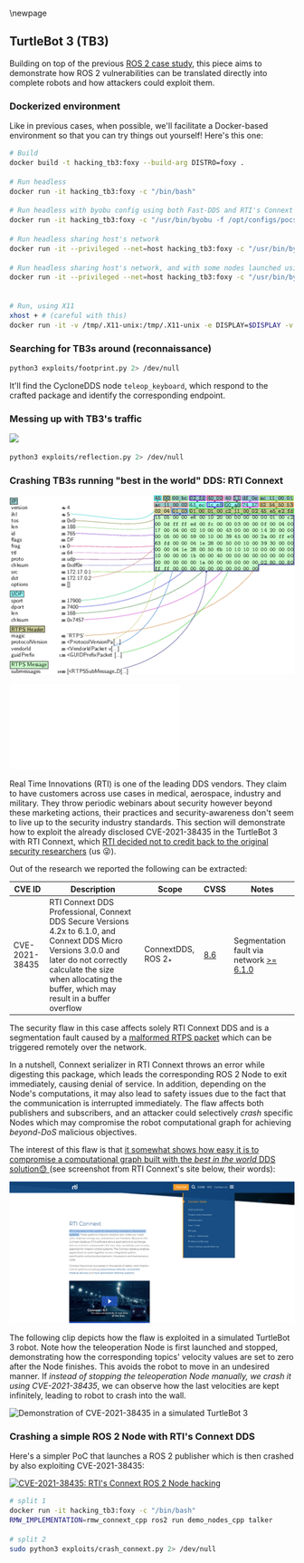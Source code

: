 \newpage

## TurtleBot 3 (TB3)

Building on top of the previous [ROS 2 case study](../2_ros2), this piece aims to demonstrate how ROS 2 vulnerabilities can be translated directly into complete robots and how attackers could exploit them.

### Dockerized environment
Like in previous cases, when possible, we'll facilitate a Docker-based environment so that you can try things out yourself! Here's this one:


```bash
# Build
docker build -t hacking_tb3:foxy --build-arg DISTRO=foxy .

# Run headless
docker run -it hacking_tb3:foxy -c "/bin/bash"

# Run headless with byobu config using both Fast-DDS and RTI's Connext
docker run -it hacking_tb3:foxy -c "/usr/bin/byobu -f /opt/configs/pocs_headless_connext.conf attach"

# Run headless sharing host's network
docker run -it --privileged --net=host hacking_tb3:foxy -c "/usr/bin/byobu -f /opt/configs/pocs_headless.conf attach"

# Run headless sharing host's network, and with some nodes launched using OpenDDS
docker run -it --privileged --net=host hacking_tb3:foxy -c "/usr/bin/byobu -f /opt/configs/pocs_headless_opendds.conf attach"


# Run, using X11
xhost + # (careful with this)
docker run -it -v /tmp/.X11-unix:/tmp/.X11-unix -e DISPLAY=$DISPLAY -v $HOME/.Xauthority:/home/xilinx/.Xauthority hacking_tb3:foxy -c "/usr/bin/byobu -f /opt/configs/pocs_connext.conf attach"

```

### Searching for TB3s around (reconnaissance)

```bash
python3 exploits/footprint.py 2> /dev/null
```

It'll find the CycloneDDS node `teleop_keyboard`, which respond to the crafted package and identify the corresponding endpoint.


### Messing up with TB3's traffic

![](../../images/2021/tb3_reflection.gif)

```bash
python3 exploits/reflection.py 2> /dev/null
```


### Crashing TB3s running "best in the world" DDS: RTI Connext

![](../../images/2021/connext_crasher.png)

![An RTPS package with an incorrect parameterLength](images/2021/connext_crasher.pdf)


Real Time Innovations (RTI) is one of the leading DDS vendors. They claim to have customers across use cases in medical, aerospace, industry and military. They throw periodic webinars about security however beyond these marketing actions, their practices and security-awareness don't seem to live up to the security industry standards. This section will demonstrate how to exploit the already disclosed CVE-2021-38435 in the TurtleBot 3 with RTI Connext, which  [RTI decided not to credit back to the original security researchers](https://community.rti.com/kb/ics-cert-security-notice-ics-vu-575352-vu770071) (us 😜).

Out of the research we reported the following can be extracted:


| CVE ID | Description | Scope    |  CVSS    | Notes  |
|--------|-------------|----------|----------|--------|
| CVE-2021-38435 | RTI Connext DDS Professional, Connext DDS Secure Versions 4.2x to 6.1.0, and Connext DDS Micro Versions  3.0.0 and later do not correctly calculate the size when allocating the buffer, which may result in a buffer  overflow | ConnextDDS, ROS 2<sub>*</sub>   | [8.6](https://www.first.org/cvss/calculator/3.0#CVSS:3.0/AV:N/AC:L/PR:N/UI:N/S:U/C:L/I:L/A:H/E:P/RL:O/RC:C/CR:M/AR:H) | Segmentation fault via network   [>= 6.1.0](https://community.rti.com/kb/ics-cert-security-notice-ics-vu-575352-vu770071) |


The security flaw in this case affects solely RTI Connext DDS and is a segmentation fault caused by a [malformed RTPS packet](exploits/crash_connext.py) which can be triggered remotely over the network.

In a nutshell, Connext serializer in RTI Connext throws an error while digesting this package, which leads the corresponding ROS 2 Node to exit immediately, causing denial of service. In addition, depending on the Node's computations, it may also lead to safety issues due to the fact that the communication is interrupted immediately. The flaw affects both publishers and subscribers, and an attacker could selectively *crash* specific Nodes which may compromise the robot computational graph for achieving *beyond-DoS* malicious objectives.


The interest of this flaw is that <ins>it somewhat shows how easy it is to compromise a computational graph built with the *best in the world* DDS solution😓 </ins> (see screenshot from RTI Connext's site below, their words):

![RTI Connext's website claim to be the "best in the world" at connecting intelligent, distributed systems.](../../images/2021/rti_connext.png)



The following clip depicts how the flaw is exploited in a simulated TurtleBot 3 robot. Note how the teleoperation Node is first launched and stopped, demonstrating how the corresponding topics' velocity values are set to zero after the Node finishes. This avoids the robot to move in an undesired manner. If *instead of stopping the teleoperation Node manually, we crash it using CVE-2021-38435*, we can observe how the last velocities are kept infinitely, leading to robot  to crash into the wall.

![Demonstration of CVE-2021-38435 in a simulated TurtleBot 3](../../images/2021/tb3_connext_simulation.gif)



### Crashing a simple ROS 2 Node with RTI's Connext DDS
Here's a simpler PoC that launches a ROS 2 publisher which is then crashed by also exploiting CVE-2021-38435:

[![CVE-2021-38435: RTI's Connext ROS 2 Node hacking](https://asciinema.org/a/451837.svg)](https://asciinema.org/a/451837)

```bash
# split 1
docker run -it hacking_tb3:foxy -c "/bin/bash"
RMW_IMPLEMENTATION=rmw_connext_cpp ros2 run demo_nodes_cpp talker

# split 2
sudo python3 exploits/crash_connext.py 2> /dev/null
```
